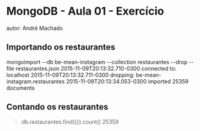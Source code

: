 # MongoDB - Aula 01 - Exercício
autor: André Machado

## Importando os restaurantes

mongoimport --db be-mean-instagram --collection restaurantes --drop --file restaurantes.json 
2015-11-09T20:13:32.710-0300	connected to: localhost
2015-11-09T20:13:32.711-0300	dropping: be-mean-instagram.restaurantes
2015-11-09T20:13:34.053-0300	imported 25359 documents


## Contando os restaurantes

> db.restaurantes.find({}).count()
25359

